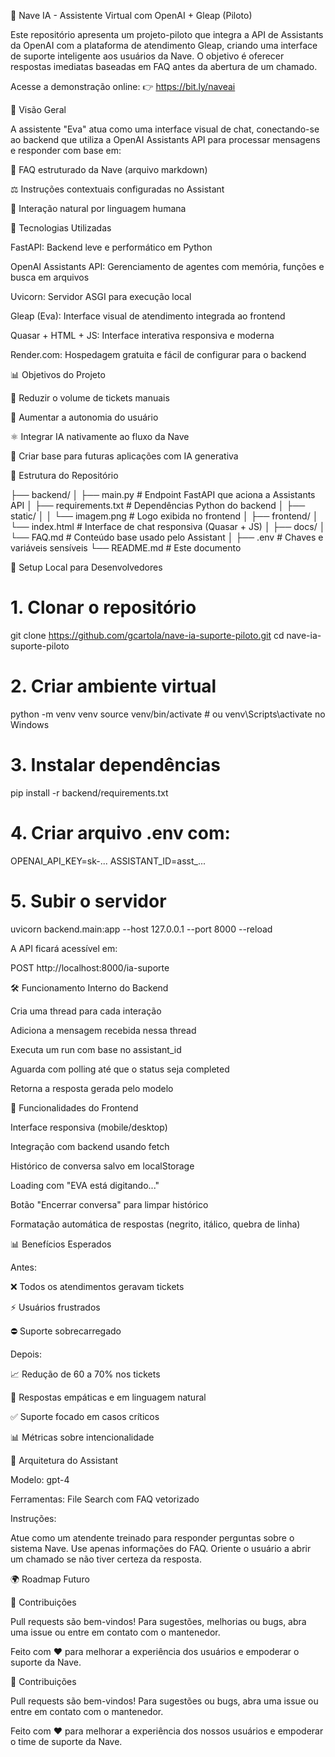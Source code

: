 🧠 Nave IA - Assistente Virtual com OpenAI + Gleap (Piloto)

Este repositório apresenta um projeto-piloto que integra a API de Assistants da OpenAI com a plataforma de atendimento Gleap, criando uma interface de suporte inteligente aos usuários da Nave. O objetivo é oferecer respostas imediatas baseadas em FAQ antes da abertura de um chamado.

Acesse a demonstração online: 👉 https://bit.ly/naveai

🚀 Visão Geral

A assistente "Eva" atua como uma interface visual de chat, conectando-se ao backend que utiliza a OpenAI Assistants API para processar mensagens e responder com base em:

📄 FAQ estruturado da Nave (arquivo markdown)

⚖️ Instruções contextuais configuradas no Assistant

🧬 Interação natural por linguagem humana

🔧 Tecnologias Utilizadas

FastAPI: Backend leve e performático em Python

OpenAI Assistants API: Gerenciamento de agentes com memória, funções e busca em arquivos

Uvicorn: Servidor ASGI para execução local

Gleap (Eva): Interface visual de atendimento integrada ao frontend

Quasar + HTML + JS: Interface interativa responsiva e moderna

Render.com: Hospedagem gratuita e fácil de configurar para o backend

📊 Objetivos do Projeto

🔻 Reduzir o volume de tickets manuais

🚀 Aumentar a autonomia do usuário

⚛️ Integrar IA nativamente ao fluxo da Nave

📏 Criar base para futuras aplicações com IA generativa

📁 Estrutura do Repositório

├── backend/
│   ├── main.py              # Endpoint FastAPI que aciona a Assistants API
│   ├── requirements.txt     # Dependências Python do backend
│   ├── static/
│   │   └── imagem.png       # Logo exibida no frontend
│
├── frontend/
│   └── index.html           # Interface de chat responsiva (Quasar + JS)
│
├── docs/
│   └── FAQ.md               # Conteúdo base usado pelo Assistant
│
├── .env                     # Chaves e variáveis sensíveis
└── README.md                # Este documento

🚧 Setup Local para Desenvolvedores

# 1. Clonar o repositório
git clone https://github.com/gcartola/nave-ia-suporte-piloto.git
cd nave-ia-suporte-piloto

# 2. Criar ambiente virtual
python -m venv venv
source venv/bin/activate  # ou venv\Scripts\activate no Windows

# 3. Instalar dependências
pip install -r backend/requirements.txt

# 4. Criar arquivo .env com:
OPENAI_API_KEY=sk-...
ASSISTANT_ID=asst_...

# 5. Subir o servidor
uvicorn backend.main:app --host 127.0.0.1 --port 8000 --reload

A API ficará acessível em:

POST http://localhost:8000/ia-suporte

🛠️ Funcionamento Interno do Backend

Cria uma thread para cada interação

Adiciona a mensagem recebida nessa thread

Executa um run com base no assistant_id

Aguarda com polling até que o status seja completed

Retorna a resposta gerada pelo modelo

🧪 Funcionalidades do Frontend

Interface responsiva (mobile/desktop)

Integração com backend usando fetch

Histórico de conversa salvo em localStorage

Loading com "EVA está digitando..."

Botão "Encerrar conversa" para limpar histórico

Formatação automática de respostas (negrito, itálico, quebra de linha)

📊 Benefícios Esperados

Antes:

❌ Todos os atendimentos geravam tickets

⚡️ Usuários frustrados

⛔ Suporte sobrecarregado

Depois:

📈 Redução de 60 a 70% nos tickets

🤗 Respostas empáticas e em linguagem natural

✅ Suporte focado em casos críticos

📊 Métricas sobre intencionalidade

📖 Arquitetura do Assistant

Modelo: gpt-4

Ferramentas: File Search com FAQ vetorizado

Instruções:

Atue como um atendente treinado para responder perguntas sobre o sistema Nave. Use apenas informações do FAQ. Oriente o usuário a abrir um chamado se não tiver certeza da resposta.

🌍 Roadmap Futuro



🙏 Contribuições

Pull requests são bem-vindos! Para sugestões, melhorias ou bugs, abra uma issue ou entre em contato com o mantenedor.

Feito com ❤️ para melhorar a experiência dos usuários e empoderar o suporte da Nave.



🙏 Contribuições

Pull requests são bem-vindos! Para sugestões ou bugs, abra uma issue ou entre em contato com o mantenedor.

Feito com ❤️ para melhorar a experiência dos nossos usuários e empoderar o time de suporte da Nave.
